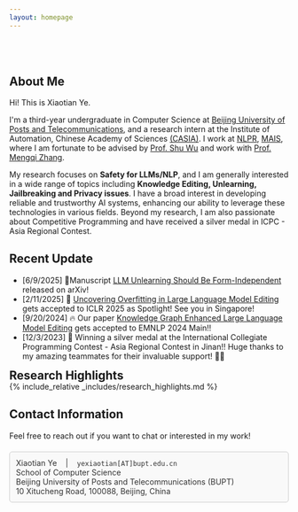 ```yaml
---
layout: homepage
---
```


<h1 id="about-me" style="margin: 80px 0px 10px;"></h1>

## About Me

Hi! This is Xiaotian Ye.

I'm a third-year undergraduate in Computer Science at [Beijing University of Posts and Telecommunications](https://www.bupt.edu.cn/), and a research intern at the Institute of Automation, Chinese Academy of Sciences [(CASIA)](http://english.ia.cas.cn/). I work at [NLPR](http://cripac.ia.ac.cn/en/EN/volumn/home.shtml), [MAIS](https://mais.ia.ac.cn/), where I am fortunate to be advised by [Prof. Shu Wu](https://scholar.google.com/citations?user=qVge6YYAAAAJ) and work with [Prof. Mengqi Zhang](https://scholar.google.com/citations?user=8-tCnnUAAAAJ).


My research focuses on **Safety for LLMs/NLP**, and I am generally interested in a wide range of topics including **Knowledge Editing, Unlearning, Jailbreaking and Privacy issues**. I have a broad interest in developing reliable and trustworthy AI systems, enhancing our ability to leverage these technologies in various fields. Beyond my research, I am also passionate about Competitive Programming and have received a silver medal in ICPC - Asia Regional Contest.

## Recent Update

- [6/9/2025] 🎉Manuscript [LLM Unlearning Should Be Form-Independent](https://arxiv.org/abs/2506.07795) released on arXiv!
- [2/11/2025] 🎉 [Uncovering Overfitting in Large Language Model Editing](https://arxiv.org/abs/2410.07819) gets accepted to ICLR 2025 as Spotlight! See you in Singapore!
- [9/20/2024] 🔥 Our paper [Knowledge Graph Enhanced Large Language Model Editing](https://arxiv.org/abs/2402.13593) gets accepted to EMNLP 2024 Main!!
- [12/3/2023] 🍾 Winning a silver medal at the International Collegiate Programming Contest - Asia Regional Contest in Jinan!! Huge thanks to my amazing teammates for their invaluable support! 🥈👏

<h2 style="margin: 0px 0px -15px;">Research Highlights</h2>

{% include_relative _includes/research_highlights.md %}

## Contact Information


Feel free to reach out if you want to chat or interested in my work!

<div style="border: 1px solid #ccc; padding: 11px; background-color: #f9f9f9; color: #333; border-radius: 5px; margin: 20px 0px 30px;" >
Xiaotian Ye&nbsp;&nbsp;&nbsp;&nbsp;|&nbsp;&nbsp;&nbsp;&nbsp;<code style="font-size: 12px;">yexiaotian[AT]bupt.edu.cn</code>
<br />
School of Computer Science
<br />
Beijing University of Posts and Telecommunications (BUPT)
<br />
10 Xitucheng Road, 100088, Beijing, China
</div>


<div style="text-align: center; width: 100%; margin: 5em auto; max-height: 12em; overflow: hidden;">
  <div style="transform: scale(0.3); transform-origin: center top; margin: 0;">
    <script type="text/javascript" id="clstr_globe" src="//clustrmaps.com/globe.js?d=IAGgowD5DDH0zd6UpcCd6uQu_3zP8YlAiYJmVKJQ7OA"></script>
  </div>
</div>